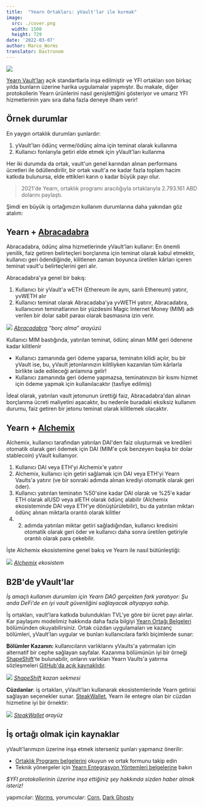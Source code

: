 ```yaml
---
title:  "Yearn Ortakları: yVault'lar ile kurmak"
image:
  src: ./cover.png
  width: 1500
  height: 729
date: '2022-03-07'
author: Marco_Worms
translator: Dastronom
---
```


![](./cover.png?w=1400&h=729)

[Yearn Vault'ları](https://medium.com/iearn/yearn-finance-explained-what-are-vaults-and-strategies-96970560432) açık standartlarla inşa edilmiştir ve YFI ortakları son birkaç yılda bunların üzerine harika uygulamalar yapmıştır. Bu makale, diğer protokollerin Yearn ürünlerini nasıl genişlettiğini gösteriyor ve umarız YFI hizmetlerinin yanı sıra daha fazla deneye ilham verir!

## Örnek durumlar

En yaygın ortaklık durumları şunlardır:
1. yVault'ları ödünç verme/ödünç alma için teminat olarak kullanma
2. Kullanıcı fonlarıyla getiri elde etmek için yVault'ları kullanma

Her iki durumda da ortak, vault'un genel karından alınan performans ücretleri ile ödüllendirilir, bir ortak vault'a ne kadar fazla toplam hacim katkıda bulunursa, elde ettikleri karın o kadar büyük payı olur.

> 2021'de Yearn, ortaklık programı aracılığıyla ortaklarıyla 2.793.161 ABD dolarını paylaştı.

Şimdi en büyük iş ortağımızın kullanım durumlarına daha yakından göz atalım:

## Yearn + [Abracadabra](http://abracadabra.money/)

Abracadabra, ödünç alma hizmetlerinde yVault'ları kullanır: En önemli yenilik, faiz getiren belirteçleri borçlanma için teminat olarak kabul etmektir, kullanıcı geri ödendiğinde, kilitlenen zaman boyunca üretilen kârları içeren teminat vault'u belirteçlerini geri alır.

Abracadabra'ya genel bir bakış:
1. Kullanıcı bir yVault'a wETH (Ethereum ile aynı, sarılı Ethereum) yatırır, yvWETH alır
2. Kullanıcı teminat olarak Abracadaba'ya yvWETH yatırır, Abracadabra, kullanıcının teminatlarının bir yüzdesini Magic Internet Money (MIM) adı verilen bir dolar sabit parası olarak basmasına izin verir.

![](./image1.png?w=633&h=527)
*[Abracadabra](http://abracadabra.money/) “borç alma” arayüzü*

Kullanıcı MIM bastığında, yatırılan teminat, ödünç alınan MIM geri ödenene kadar kilitlenir

- Kullanıcı zamanında geri ödeme yaparsa, teminatın kilidi açılır, bu bir yVault ise, bu, yVault jetonlarınızın kilitliyken kazanılan tüm kârlarla birlikte iade edileceği anlamına gelir!
- Kullanıcı zamanında geri ödeme yapmazsa, teminatınızın bir kısmı hizmet için ödeme yapmak için kullanılacaktır (tasfiye edilmiş)

İdeal olarak, yatırılan vault jetonunun ürettiği faiz, Abracadabra'dan alınan borçlanma ücreti maliyetini aşacaktır, bu nedenle buradaki eksiksiz kullanım durumu, faiz getiren bir jetonu teminat olarak kilitlemek olacaktır.

## Yearn + [Alchemix](https://alchemix.fi/)

Alchemix, kullanıcı tarafından yatırılan DAI'den faiz oluşturmak ve kredileri otomatik olarak geri ödemek için DAI (MIM'e çok benzeyen başka bir dolar stablecoin) yVault kullanıyor.

1. Kullanıcı DAI veya ETH'yi Alchemix'e yatırır
2. Alchemix, kullanıcı için getiri sağlamak için DAI veya ETH'yi Yearn Vaults'a yatırır (ve bir sonraki adımda alınan krediyi otomatik olarak geri öder).
3. Kullanıcı yatırılan teminatın %50'sine kadar DAI olarak ve %25'e kadar ETH olarak alUSD veya alETH olarak ödünç alabilir (Alchemix ekosisteminde DAI veya ETH'ye dönüştürülebilir), bu da yatırılan miktarı ödünç alınan miktarla orantılı olarak kilitler
4. 2. adımda yatırılan miktar getiri sağladığından, kullanıcı kredisini otomatik olarak geri öder ve kullanıcı daha sonra üretilen getiriyle orantılı olarak para çekebilir.

İşte Alchemix ekosistemine genel bakış ve Yearn ile nasıl bütünleştiği:

![](./image2.png?w=1400&h=950)
*[Alchemix](https://alchemix.fi/) ekosistem*

## B2B'de yVault'lar

*İş amaçlı kullanım durumları için Yearn DAO gerçekten fark yaratıyor: Şu anda DeFi'de en iyi vault güvenliğini sağlayacak altyapıya sahip.*

İş ortakları, vault'lara katkıda bulundukları TVL'ye göre bir ücret payı alırlar. Kar paylaşımı modelimiz hakkında daha fazla bilgiyi [Yearn Ortağı Belgeleri](https://docs.yearn.finance/partners/introduction) bölümünden okuyabilirsiniz. Ortak cüzdan uygulamaları ve kazanç bölümleri, yVault'ları uygular ve bunları kullanıcılara farklı biçimlerde sunar:

**Bölümler Kazanın:** kullanıcıların varlıklarını yVaults'a yatırmaları için alternatif bir cephe sağlayan sayfalar. Kazanma bölümünün iyi bir örneği [ShapeShift](https://shapeshift.com/)'te bulunabilir, onların varlıkları Yearn Vaults'a yatırma sözleşmeleri [GitHub'da açık kaynaklıdır](https://github.com/shapeshift/yearn-router).

![](./image3.png?w=363&h=681)
*[ShapeShift](https://shapeshift.com/) kazan sekmesi*

**Cüzdanlar**: iş ortakları, yVault'ları kullanarak ekosistemlerinde Yearn getirisi sağlayan seçenekler sunar. [SteakWallet](https://www.steakwallet.fi/), Yearn ile entegre olan bir cüzdan hizmetine iyi bir örnektir:

![](./image4.png?w=1177&h=869)
*[SteakWallet](https://www.steakwallet.fi/) arayüz*

## İş ortağı olmak için kaynaklar

yVault'larımızın üzerine inşa etmek isterseniz şunları yapmanız önerilir:

- [Ortaklık Programı belgelerini](https://docs.yearn.finance/partners/introduction) okuyun ve ortak formunu takip edin
- Teknik yönergeler için [Yearn Entegrasyon Yöntemleri belgelerine](https://docs.yearn.finance/partners/integration_guide) bakın

*$YFI protokollerinin üzerine inşa ettiğiniz şey hakkında sizden haber almak isteriz!*

yapımcılar: [Worms](https://twitter.com/MarcoWorms), yorumcular: [Corn](https://twitter.com/omgcorn), [Dark Ghosty](https://github.com/DarkGhost7)

